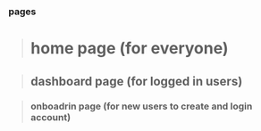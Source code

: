 ### pages 
> # home page (for everyone) 

> ## dashboard page (for logged in users)

>  ### onboadrin page (for new users to create and login account)